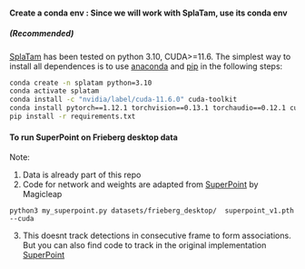 #### Create a conda env : Since we will work with SplaTam, use its conda env

##### (Recommended)
[SplaTam](https://github.com/spla-tam/SplaTAM) has been tested on python 3.10, CUDA>=11.6. The simplest way to install all dependences is to use [anaconda](https://www.anaconda.com/) and [pip](https://pypi.org/project/pip/) in the following steps: 

```bash
conda create -n splatam python=3.10
conda activate splatam
conda install -c "nvidia/label/cuda-11.6.0" cuda-toolkit
conda install pytorch==1.12.1 torchvision==0.13.1 torchaudio==0.12.1 cudatoolkit=11.6 -c pytorch -c conda-forge
pip install -r requirements.txt
```

#### To run SuperPoint on Frieberg desktop data
Note:
1. Data is already part of this repo
2. Code for network and weights are adapted from [SuperPoint](https://github.com/magicleap/SuperPointPretrainedNetwork) by Magicleap
```
python3 my_superpoint.py datasets/frieberg_desktop/  superpoint_v1.pth --cuda
```  
3. This doesnt track detections in consecutive frame to form associations. But you can also find code to track in the original implementation [SuperPoint](https://github.com/magicleap/SuperPointPretrainedNetwork)
